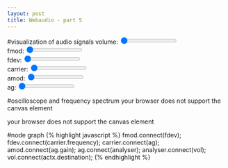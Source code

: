 ```yaml
---
layout: post
title: Webaudio - part 5
---
```

#visualization of audio signals
volume: <input id="volume" type="range" min="0" max="1" value="0" step=".01">
<span id="volumex"></span><br>
fmod: <input id="fmod" type="range" min="0" max="4000" value="0">
<span id="fmodx"></span><br>
fdev: <input id="fdev" type="range" min="0" max="4000" value="0">
<span id="fdevx"></span><br>
carrier: <input id="carrier" type="range" min="0" max="4000" value="0">
<span id="carrierx"></span><br>
amod: <input id="amod" type="range" min="0" max="4000" value="0">
<span id="amodx"></span><br>
ag: <input id="ag" type="range" min="0" max="1" value="0" step=".01">
<span id="agx"></span><br>

#oscilloscope and frequency spectrum
<canvas id="tdplot" width="300" height="150">
  your browser does not support the canvas element
</canvas> 

<canvas id="fplot" width="300" height="150">
  your browser does not support the canvas element
</canvas>

#node graph
{% highlight javascript %}
fmod.connect(fdev);
fdev.connect(carrier.frequency);
carrier.connect(ag);
amod.connect(ag.gain);
ag.connect(analyser);
analyser.connect(vol);
vol.connect(actx.destination);
{% endhighlight %}

<script>

"use strict";

if (typeof AudioContext != "function" && 
  typeof webkitAudioContext == "function") {
  window.AudioContext = webkitAudioContext;
}

window.onload = function () {
  var actx = new AudioContext();
  var fmod = actx.createOscillator();
  var fdev = actx.createGain();
  var carrier = actx.createOscillator();
  var amod = actx.createOscillator();
  var ag = actx.createGain();
  var vol = actx.createGain();
  var analyser = actx.createAnalyser();

  fmod.connect(fdev);
  fdev.connect(carrier.frequency);
  carrier.connect(ag);
  amod.connect(ag.gain);
  ag.connect(analyser);
  analyser.connect(vol);
  vol.connect(actx.destination);
  
  fmod.start(0);
  carrier.start(0);
  amod.start(0);

  document.getElementById("volume").onchange = function () {
    vol.gain.value = this.value;
    document.getElementById("volumex").innerHTML = this.value;
  }

  document.getElementById("fmod").onchange = function () {
    fmod.frequency.value = this.value;
    document.getElementById("fmodx").innerHTML = this.value;
  }

  document.getElementById("fdev").onchange = function () {
    fdev.gain.value = this.value;
    document.getElementById("fdevx").innerHTML = this.value;
  }

  document.getElementById("carrier").onchange = function () {
    carrier.frequency.value = this.value;
    document.getElementById("carrierx").innerHTML = this.value;
  }

  document.getElementById("amod").onchange = function () {
    amod.frequency.value = this.value;
    document.getElementById("amodx").innerHTML = this.value;
  }

  document.getElementById("ag").onchange = function () {
    ag.gain.value = this.value;
    document.getElementById("agx").innerHTML = this.value;
  }

  document.getElementById("volume").onchange();
  document.getElementById("fmod").onchange();
  document.getElementById("fdev").onchange();
  document.getElementById("carrier").onchange();
  document.getElementById("amod").onchange();
  document.getElementById("ag").onchange();

  var tdplot = document.getElementById("tdplot");
  var fplot = document.getElementById("fplot");

  function draw() {
    var tdctx = tdplot.getContext("2d");
    var fctx = fplot.getContext("2d");
    var tdLength = analyser.fftSize;
    var fLength = analyser.frequencyBinCount;
    var tdData = new Uint8Array(tdLength);
    var fData = new Uint8Array(fLength);
    var x, sliceWidth;
    
    tdctx.fillStyle = 'rgb(240, 240, 240)';
    tdctx.fillRect(0, 0, tdplot.width, tdplot.height);

    analyser.getByteTimeDomainData(tdData);
    sliceWidth = tdplot.width / tdLength;
    x = 0;
    tdctx.beginPath();
    for (var i = 0; i < tdLength; i++) {
      var y = tdplot.height / 2.0 * ((255 - tdData[i]) / 128.0);
      if (i == 0) {
        tdctx.moveTo(x, y);
      } else {
        tdctx.lineTo(x, y);
      }
      x += sliceWidth;
    }    
    tdctx.stroke();

    fctx.fillStyle = 'rgb(240, 240, 240)';
    fctx.fillRect(0, 0, tdplot.width, tdplot.height);

    analyser.getByteFrequencyData(fData);
    sliceWidth = fplot.width / fLength;
    x = 0;
    fctx.beginPath();
    for (var i = 0; i < fLength; i++) {
      var y = fplot.height / 2.0 * ((255 - fData[i]) / 128.0);
      if (i == 0) {
        fctx.moveTo(x, y);
      } else {
        fctx.lineTo(x, y);
      }
      x += sliceWidth;
    }
    fctx.stroke();

    window.requestAnimationFrame(draw);
  }

  analyser.fftSize = 512;

  window.requestAnimationFrame(draw);
}

</script>